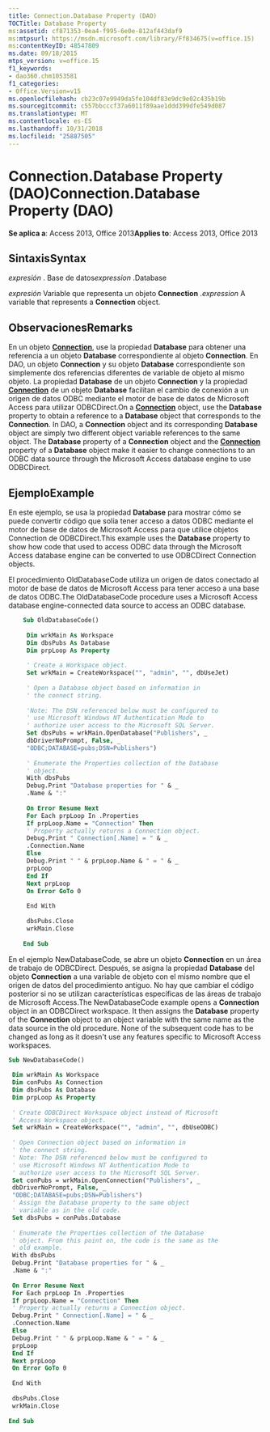 ```yaml
---
title: Connection.Database Property (DAO)
TOCTitle: Database Property
ms:assetid: cf871353-0ea4-f995-6e0e-812af443daf9
ms:mtpsurl: https://msdn.microsoft.com/library/Ff834675(v=office.15)
ms:contentKeyID: 48547809
ms.date: 09/18/2015
mtps_version: v=office.15
f1_keywords:
- dao360.chm1053581
f1_categories:
- Office.Version=v15
ms.openlocfilehash: cb23c07e9949da5fe104df83e9dc9e02c435b19b
ms.sourcegitcommit: c557bbcccf37a6011f89aae1ddd399dfe549d087
ms.translationtype: MT
ms.contentlocale: es-ES
ms.lasthandoff: 10/31/2018
ms.locfileid: "25887505"
---
```

# <a name="connectiondatabase-property-dao"></a><span data-ttu-id="35985-102">Connection.Database Property (DAO)</span><span class="sxs-lookup"><span data-stu-id="35985-102">Connection.Database Property (DAO)</span></span>


<span data-ttu-id="35985-103">**Se aplica a**: Access 2013, Office 2013</span><span class="sxs-lookup"><span data-stu-id="35985-103">**Applies to**: Access 2013, Office 2013</span></span>



## <a name="syntax"></a><span data-ttu-id="35985-104">Sintaxis</span><span class="sxs-lookup"><span data-stu-id="35985-104">Syntax</span></span>

<span data-ttu-id="35985-105">*expresión* . Base de datos</span><span class="sxs-lookup"><span data-stu-id="35985-105">*expression* .Database</span></span>

<span data-ttu-id="35985-106">*expresión* Variable que representa un objeto **Connection** .</span><span class="sxs-lookup"><span data-stu-id="35985-106">*expression* A variable that represents a **Connection** object.</span></span>

## <a name="remarks"></a><span data-ttu-id="35985-107">Observaciones</span><span class="sxs-lookup"><span data-stu-id="35985-107">Remarks</span></span>

<span data-ttu-id="35985-p101">En un objeto **[Connection](connection-object-dao.md)**, use la propiedad **Database** para obtener una referencia a un objeto **Database** correspondiente al objeto **Connection**. En DAO, un objeto **Connection** y su objeto **Database** correspondiente son simplemente dos referencias diferentes de variable de objeto al mismo objeto. La propiedad **Database** de un objeto **Connection** y la propiedad **[Connection](database-connection-property-dao.md)** de un objeto **Database** facilitan el cambio de conexión a un origen de datos ODBC mediante el motor de base de datos de Microsoft Access para utilizar ODBCDirect.</span><span class="sxs-lookup"><span data-stu-id="35985-p101">On a **[Connection](connection-object-dao.md)** object, use the **Database** property to obtain a reference to a **Database** object that corresponds to the **Connection**. In DAO, a **Connection** object and its corresponding **Database** object are simply two different object variable references to the same object. The **Database** property of a **Connection** object and the **[Connection](database-connection-property-dao.md)** property of a **Database** object make it easier to change connections to an ODBC data source through the Microsoft Access database engine to use ODBCDirect.</span></span>

## <a name="example"></a><span data-ttu-id="35985-111">Ejemplo</span><span class="sxs-lookup"><span data-stu-id="35985-111">Example</span></span>

<span data-ttu-id="35985-112">En este ejemplo, se usa la propiedad **Database** para mostrar cómo se puede convertir código que solía tener acceso a datos ODBC mediante el motor de base de datos de Microsoft Access para que utilice objetos Connection de ODBCDirect.</span><span class="sxs-lookup"><span data-stu-id="35985-112">This example uses the **Database** property to show how code that used to access ODBC data through the Microsoft Access database engine can be converted to use ODBCDirect Connection objects.</span></span>

<span data-ttu-id="35985-113">El procedimiento OldDatabaseCode utiliza un origen de datos conectado al motor de base de datos de Microsoft Access para tener acceso a una base de datos ODBC.</span><span class="sxs-lookup"><span data-stu-id="35985-113">The OldDatabaseCode procedure uses a Microsoft Access database engine-connected data source to access an ODBC database.</span></span>

```vb
    Sub OldDatabaseCode() 
     
     Dim wrkMain As Workspace 
     Dim dbsPubs As Database 
     Dim prpLoop As Property 
     
     ' Create a Workspace object. 
     Set wrkMain = CreateWorkspace("", "admin", "", dbUseJet) 
     
     ' Open a Database object based on information in 
     ' the connect string. 
     
     'Note: The DSN referenced below must be configured to 
     ' use Microsoft Windows NT Authentication Mode to 
     ' authorize user access to the Microsoft SQL Server. 
     Set dbsPubs = wrkMain.OpenDatabase("Publishers", _ 
     dbDriverNoPrompt, False, _ 
     "ODBC;DATABASE=pubs;DSN=Publishers") 
     
     ' Enumerate the Properties collection of the Database 
     ' object. 
     With dbsPubs 
     Debug.Print "Database properties for " & _ 
     .Name & ":" 
     
     On Error Resume Next 
     For Each prpLoop In .Properties 
     If prpLoop.Name = "Connection" Then 
     ' Property actually returns a Connection object. 
     Debug.Print " Connection[.Name] = " & _ 
     .Connection.Name 
     Else 
     Debug.Print " " & prpLoop.Name & " = " & _ 
     prpLoop 
     End If 
     Next prpLoop 
     On Error GoTo 0 
     
     End With 
     
     dbsPubs.Close 
     wrkMain.Close 
     
    End Sub 
```

<span data-ttu-id="35985-p102">En el ejemplo NewDatabaseCode, se abre un objeto **Connection** en un área de trabajo de ODBCDirect. Después, se asigna la propiedad **Database** del objeto **Connection** a una variable de objeto con el mismo nombre que el origen de datos del procedimiento antiguo. No hay que cambiar el código posterior si no se utilizan características específicas de las áreas de trabajo de Microsoft Access.</span><span class="sxs-lookup"><span data-stu-id="35985-p102">The NewDatabaseCode example opens a **Connection** object in an ODBCDirect workspace. It then assigns the **Database** property of the **Connection** object to an object variable with the same name as the data source in the old procedure. None of the subsequent code has to be changed as long as it doesn't use any features specific to Microsoft Access workspaces.</span></span>

```vb 
Sub NewDatabaseCode() 
 
 Dim wrkMain As Workspace 
 Dim conPubs As Connection 
 Dim dbsPubs As Database 
 Dim prpLoop As Property 
 
 ' Create ODBCDirect Workspace object instead of Microsoft 
 ' Access Workspace object. 
 Set wrkMain = CreateWorkspace("", "admin", "", dbUseODBC) 
 
 ' Open Connection object based on information in 
 ' the connect string. 
 ' Note: The DSN referenced below must be configured to 
 ' use Microsoft Windows NT Authentication Mode to 
 ' authorize user access to the Microsoft SQL Server. 
 Set conPubs = wrkMain.OpenConnection("Publishers", _ 
 dbDriverNoPrompt, False, _ 
 "ODBC;DATABASE=pubs;DSN=Publishers") 
 ' Assign the Database property to the same object 
 ' variable as in the old code. 
 Set dbsPubs = conPubs.Database 
 
 ' Enumerate the Properties collection of the Database 
 ' object. From this point on, the code is the same as the 
 ' old example. 
 With dbsPubs 
 Debug.Print "Database properties for " & _ 
 .Name & ":" 
 
 On Error Resume Next 
 For Each prpLoop In .Properties 
 If prpLoop.Name = "Connection" Then 
 ' Property actually returns a Connection object. 
 Debug.Print " Connection[.Name] = " & _ 
 .Connection.Name 
 Else 
 Debug.Print " " & prpLoop.Name & " = " & _ 
 prpLoop 
 End If 
 Next prpLoop 
 On Error GoTo 0 
 
 End With 
 
 dbsPubs.Close 
 wrkMain.Close 
 
End Sub 
 
```


